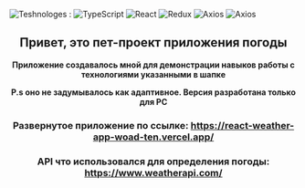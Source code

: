 ![Teshnologes](https://img.shields.io/badge/Technologes-blue) :
![TypeScript](https://img.shields.io/badge/TypeSctipt-3178C6?style=flat-square&logo=TS)
![React](https://img.shields.io/badge/React-black?style=flat-square&logo=react)
![Redux](https://img.shields.io/badge/Redux-7a0661?style=flat-square&logo=redux)
![Axios](https://img.shields.io/badge/Axios/Fetch-black?style=flat-square&logo=axios)
![Axios](https://img.shields.io/badge/css--modules-7f1f6b?style=flat-square&logo=css-modules)

<div align="center">

## Привет, это пет-проект приложения погоды

**Приложение создавалось мной для демонстрации навыков работы с технологиями указанными в шапке**

**P.s оно не задумывалось как адаптивное. Версия разработана только для PC**

### Развернутое приложение по ссылке: https://react-weather-app-woad-ten.vercel.app/

### API что использовался для определения погоды: https://www.weatherapi.com/

</div>
